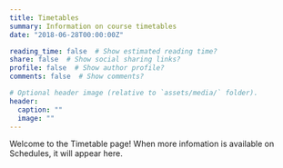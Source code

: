 ```yaml
---
title: Timetables
summary: Information on course timetables
date: "2018-06-28T00:00:00Z"

reading_time: false  # Show estimated reading time?
share: false  # Show social sharing links?
profile: false  # Show author profile?
comments: false  # Show comments?

# Optional header image (relative to `assets/media/` folder).
header:
  caption: ""
  image: ""
---
```

Welcome to the Timetable page!
When more infomation is available on Schedules, it will appear here.
